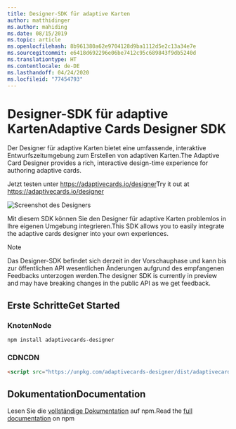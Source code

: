 ```yaml
---
title: Designer-SDK für adaptive Karten
author: matthidinger
ms.author: mahiding
ms.date: 08/15/2019
ms.topic: article
ms.openlocfilehash: 8b961380a62e9704128d9ba1112d5e2c13a34e7e
ms.sourcegitcommit: e6418d692296e06be7412c95c689843f9db5240d
ms.translationtype: HT
ms.contentlocale: de-DE
ms.lasthandoff: 04/24/2020
ms.locfileid: "77454793"
---
```

# <a name="adaptive-cards-designer-sdk"></a><span data-ttu-id="c2c03-102">Designer-SDK für adaptive Karten</span><span class="sxs-lookup"><span data-stu-id="c2c03-102">Adaptive Cards Designer SDK</span></span>

<span data-ttu-id="c2c03-103">Der Designer für adaptive Karten bietet eine umfassende, interaktive Entwurfszeitumgebung zum Erstellen von adaptiven Karten.</span><span class="sxs-lookup"><span data-stu-id="c2c03-103">The Adaptive Card Designer provides a rich, interactive design-time experience for authoring adaptive cards.</span></span>

<span data-ttu-id="c2c03-104">Jetzt testen unter https://adaptivecards.io/designer</span><span class="sxs-lookup"><span data-stu-id="c2c03-104">Try it out at https://adaptivecards.io/designer</span></span>

![Screenshot des Designers](../content/designer.png)

<span data-ttu-id="c2c03-106">Mit diesem SDK können Sie den Designer für adaptive Karten problemlos in Ihre eigenen Umgebung integrieren.</span><span class="sxs-lookup"><span data-stu-id="c2c03-106">This SDK allows you to easily integrate the adaptive cards designer into your own experiences.</span></span>

> [!NOTE]
> 
> <span data-ttu-id="c2c03-107">Das Designer-SDK befindet sich derzeit in der Vorschauphase und kann bis zur öffentlichen API wesentlichen Änderungen aufgrund des empfangenen Feedbacks unterzogen werden.</span><span class="sxs-lookup"><span data-stu-id="c2c03-107">The designer SDK is currently in preview and may have breaking changes in the public API as we get feedback.</span></span>

## <a name="get-started"></a><span data-ttu-id="c2c03-108">Erste Schritte</span><span class="sxs-lookup"><span data-stu-id="c2c03-108">Get Started</span></span>

### <a name="node"></a><span data-ttu-id="c2c03-109">Knoten</span><span class="sxs-lookup"><span data-stu-id="c2c03-109">Node</span></span>

```console
npm install adaptivecards-designer
```

### <a name="cdn"></a><span data-ttu-id="c2c03-110">CDN</span><span class="sxs-lookup"><span data-stu-id="c2c03-110">CDN</span></span>

```html
<script src="https://unpkg.com/adaptivecards-designer/dist/adaptivecards-designer.js"></script>
```

## <a name="documentation"></a><span data-ttu-id="c2c03-111">Dokumentation</span><span class="sxs-lookup"><span data-stu-id="c2c03-111">Documentation</span></span> 

<span data-ttu-id="c2c03-112">Lesen Sie die [vollständige Dokumentation](https://www.npmjs.com/package/adaptivecards-designer) auf npm.</span><span class="sxs-lookup"><span data-stu-id="c2c03-112">Read the [full documentation](https://www.npmjs.com/package/adaptivecards-designer) on npm</span></span>
